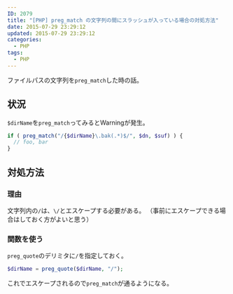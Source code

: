 ```yaml
---
ID: 2079
title: "[PHP] preg_match の文字列の間にスラッシュが入っている場合の対処方法"
date: 2015-07-29 23:29:12
updated: 2015-07-29 23:29:12
categories:
  - PHP
tags: 
  - PHP
---
```


ファイルパスの文字列を<code>preg_match</code>した時の話。

<!--more-->
<h2>状況</h2>
<code>$dirName</code>を<code>preg_match</code>ってみると<span class="text-warning">Warning</span>が発生。

```php
if ( preg_match("/{$dirName}\.bak(.*)$/", $dn, $suf) ) {
  // foo, bar
}
```

<h2>対処方法</h2>
<h3>理由</h3>
文字列内の<code>/</code>は、<code>\/</code>とエスケープする必要がある。
（事前にエスケープできる場合はしておく方がよいと思う）

<h3>関数を使う</h3>
<code>preg_quote</code>のデリミタに<code>/</code>を指定しておく。

```php
$dirName = preg_quote($dirName, "/");
```

これでエスケープされるので<code>preg_match</code>が通るようになる。
